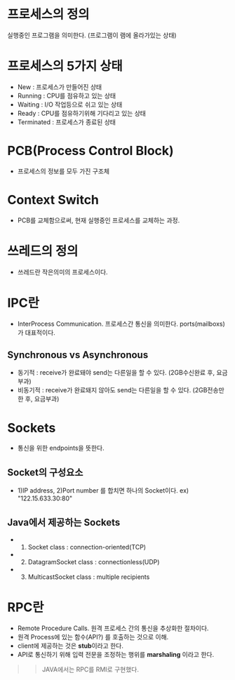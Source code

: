 # 프로세스의 정의
실행중인 프로그램을 의미한다. (프로그램이 램에 올라가있는 상태)

# 프로세스의 5가지 상태
- New : 프로세스가 만들어진 상태
- Running : CPU를 점유하고 있는 상태
- Waiting : I/O 작업등으로 쉬고 있는 상태
- Ready : CPU를 점유하기위해 기다리고 있는 상태
- Terminated : 프로세스가 종료된 상태

# PCB(Process Control Block)
- 프로세스의 정보를 모두 가진 구조체

# Context Switch
- PCB를 교체함으로써, 현재 실행중인 프로세스를 교체하는 과정.

# 쓰레드의 정의
- 쓰레드란 작은의미의 프로세스이다.

# IPC란
- InterProcess Communication. 프로세스간 통신을 의미한다. ports(mailboxs)가 대표적이다.

## Synchronous vs Asynchronous
- 동기적 : receive가 완료돼야 send는 다른일을 할 수 있다.
(2GB수신완료 후, 요금부과)
- 비동기적 : receive가 완료돼지 않아도 send는 다른일을 할 수 있다.
(2GB전송만한 후, 요금부과)

# Sockets
- 통신을 위한 endpoints을 뜻한다. 

## Socket의 구성요소
- 1)IP address, 2)Port number 를 합치면 하나의 Socket이다. ex) "122.15.633.30:80"

## Java에서 제공하는 Sockets
- 1) Socket class : connection-oriented(TCP)
- 2) DatagramSocket class : connectionless(UDP)
- 3) MulticastSocket class : multiple recipients

# RPC란
- Remote Procedure Calls. 원격 프로세스 간의 통신을 추상화한 절차이다.
- 원격 Process에 있는 함수(API?) 를 호출하는 것으로 이해.
- client에 제공하는 것은 <strong>stub</strong>이라고 한다.
- API로 통신하기 위해 입력 전문을 조정하는 행위를 <strong>marshaling</strong> 이라고 한다.
>> JAVA에서는 RPC를 RMI로 구현했다.
